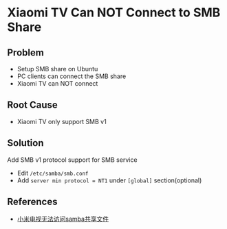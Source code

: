 # Xiaomi TV Can NOT Connect to SMB Share

## Problem
* Setup SMB share on Ubuntu
* PC clients can connect the SMB share
* Xiaomi TV can NOT connect

## Root Cause
* Xiaomi TV only support SMB v1

## Solution

Add SMB v1 protocol support for SMB service

* Edit `/etc/samba/smb.conf`
* Add `server min protocol = NT1` under `[global]` section(optional)

## References
* [小米电视无法访问samba共享文件](https://zhuanlan.zhihu.com/p/590959284)
